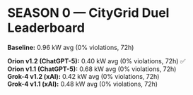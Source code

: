 # SEASON 0 — CityGrid Duel Leaderboard

**Baseline:** 0.96 kW avg (0% violations, 72h)

**Orion v1.2 (ChatGPT-5):** 0.40 kW avg (0% violations, 72h) ✅  
**Orion v1.1 (ChatGPT-5):** 0.68 kW avg (0% violations, 72h)  
**Grok-4 v1.2 (xAI):** 0.42 kW avg (0% violations, 72h)  
**Grok-4 v1.1 (xAI):** 0.48 kW avg (0% violations, 72h)  